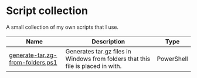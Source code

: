 # Script collection #
A small collection of my own scripts that I use.

| Name                  | Description | Type |
| --------------------- | ----------- |:----:|
|  [generate-tar.zg-from-folders.ps1](PowerShell/generate-tar.zg-from-folders.ps1) | Generates tar.gz files in Windows from folders that this file is placed in with. | PowerShell |
